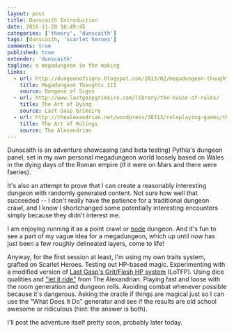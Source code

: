 ```yaml
---
layout: post
title: Dunscaith Introduction
date: 2016-11-20 10:49:45
categories: ['theory', 'dunscaith']
tags: [dunscaith, 'scarlet heroes']
comments: true
published: true
extender: 'dunscaith'
tagline: a megadungeon in the making
links:
  - url: http://dungeonofsigns.blogspot.com/2013/02/megadungeon-thoughts-part-iii.html
    title: Megadungeon Thoughts III
    source: Dungeon of Signs
  - url: http://www.lastgaspgrimoire.com/library/the-house-of-rules/
    title: The Art of Dying
    source: Last Gasp Grimoire
  - url: http://thealexandrian.net/wordpress/38313/roleplaying-games/the-art-of-rulings-part-8-let-it-ride
    title: The Art of Rulings
    source: The Alexandrian
---
```


Dunscaith is an adventure showcasing (and beta testing) Pythia's dungeon panel, set in my own personal megadungeon world loosely based on Wales in the dying days of the Roman empire (if it were on Mars and there were faeries).

It's also an attempt to prove that I can create a reasonably interesting dungeon with randomly generated content.<!--more--> Not sure how well that succeeded -- I don't really have the patience for a traditional dungeon crawl, and I know I shortchanged some potentially interesting encounters simply because they didn't interest me.

I am enjoying running it as a point crawl or [node](http://dungeonofsigns.blogspot.com/2013/02/megadungeon-thoughts-part-iii.html) dungeon. And it's fun to see a part of my vague idea for a megadungeon, which up until now has just been a few roughly delineated layers, come to life!

Anyway, for the first session at least, I'm using my own traits system, grafted on Scarlet Heroes. Testing out HP-based magic. Experimenting with a modified version of [Last Gasp's Grit/Flesh HP system](http://www.lastgaspgrimoire.com/library/the-house-of-rules/) (LoTFP). Using dice qualities and ["let it ride"](http://thealexandrian.net/wordpress/38313/roleplaying-games/the-art-of-rulings-part-8-let-it-ride) from The Alexandrian. Playing fast and loose with the room generation and dungeon rolls. Avoiding combat whenever possible because it's dangerous. Asking the oracle if things are magical just so I can use the "What Does It Do" generator and see if the results are old school awesome or ridiculous (hint: the answer is both).

I'll post the adventure itself pretty soon, probably later today.
